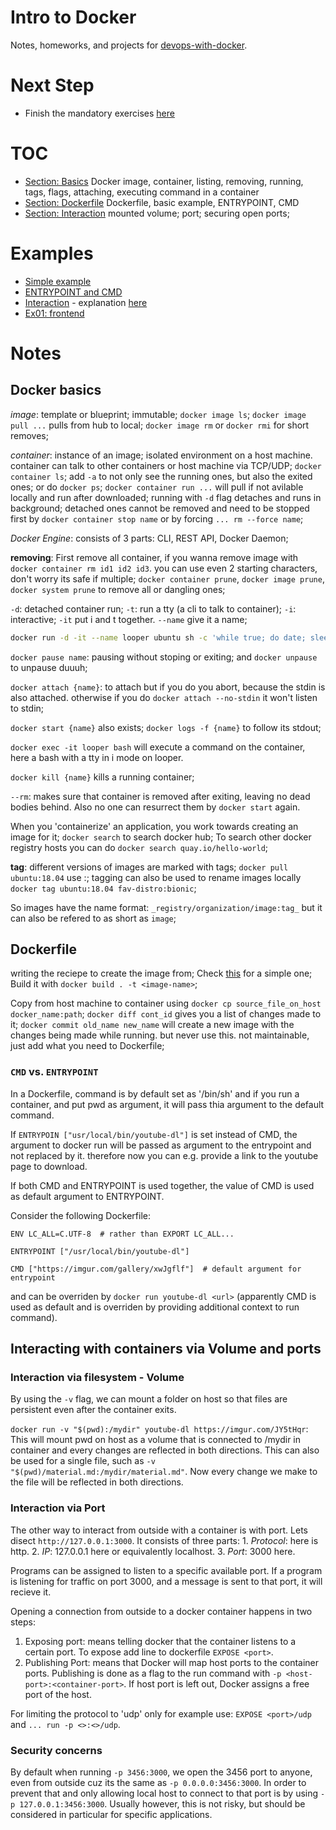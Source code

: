 # Intro to Docker
Notes, homeworks, and projects for [devops-with-docker](https://devopswithdocker.com/).

# Next Step
* Finish the mandatory exercises [here](https://devopswithdocker.com/part-1/section-6)

# TOC

* [Section: Basics](#docker-basics) Docker image, container, listing, removing, running, tags, flags, attaching, executing command in a container
* [Section: Dockerfile](#dockerfile) Dockerfile, basic example, ENTRYPOINT, CMD
* [Section: Interaction](#interacting-with-containers-via-volume-and-ports) mounted volume; port; securing open ports;

# Examples

* [Simple example](./00-basic/Dockerfile)
* [ENTRYPOINT and CMD](./00-basic/youtube-dl.Dockerfile)
* [Interaction](./01-port-with-ruby/) - explanation [here](https://devopswithdocker.com/part-1/section-6)
* [Ex01: frontend](./ex01-frontend/)

# Notes

## Docker basics

_image_: template or blueprint; immutable; `docker image ls`; `docker image pull ...` pulls from hub to local; `docker image rm` or `docker rmi` for short removes;

_container_: instance of an image; isolated environment on a host machine. container can talk to other containers or host machine via TCP/UDP; `docker container ls`; add `-a` to not only see the running ones, but also the exited ones; or do `docker ps`; `docker container run ...` will pull if not avilable locally and run after downloaded; running with `-d` flag detaches and runs in background; detached ones cannot be removed and need to be stopped first by `docker container stop name` or by forcing `... rm --force name`; 

_Docker Engine_: consists of 3 parts: CLI, REST API, Docker Daemon;

**removing**: First remove all container, if you wanna remove image with `docker container rm id1 id2 id3`. you can use even 2 starting characters, don't worry its safe if multiple; `docker container prune`, `docker image prune`, `docker system prune` to remove all or dangling ones; 

`-d`: detached container run; `-t`: run a tty (a cli to talk to container); `-i`: interactive; `-it` put i and t together. `--name` give it a name; 

```bash
docker run -d -it --name looper ubuntu sh -c 'while true; do date; sleep 1; done'
```

`docker pause name`: pausing without stoping or exiting; and `docker unpause` to unpause duuuh; 

`docker attach {name}`: to attach but if you do <ctrl-c> you abort, because the stdin is also attached. otherwise if you do `docker attach --no-stdin` it won't listen to stdin; 

`docker start {name}` also exists; `docker logs -f {name}` to follow its stdout;

`docker exec -it looper bash` will execute a command on the container, here a bash with a tty in i mode on looper.

`docker kill {name}` kills a running container;

`--rm`: makes sure that container is removed after exiting, leaving no dead bodies behind. Also no one can resurrect them by `docker start` again.

When you 'containerize' an application, you work towards creating an image for it; `docker search` to search docker hub; To search other docker registry hosts you can do `docker search quay.io/hello-world`;

**tag**: different versions of images are marked with tags; `docker pull ubuntu:18.04` use :<tag>; tagging can also be used to rename images locally `docker tag ubuntu:18.04 fav-distro:bionic`; 

So images have the name format: `_registry/organization/image:tag_` but it can also be refered to as short as `image`;

## Dockerfile
<!-- <a name="#section-dockerfile"></a> -->
writing the reciepe to create the image from; Check [this](./00-basic/Dockerfile) for a simple one; Build it with `docker build . -t <image-name>`;

Copy from host machine to container using `docker cp source_file_on_host docker_name:path`; `docker diff cont_id` gives you a list of changes made to it; `docker commit old_name new_name` will create a new image with the changes being made while running. but never use this. not maintainable, just add what you need to Dockerfile;

### `CMD` vs. `ENTRYPOINT`
In a Dockerfile, command is by default set as '/bin/sh' and if you run a container, and put pwd as argument, it will pass thia argument to the default command.

If `ENTRYPOIN ["usr/local/bin/youtube-dl"]` is set instead of CMD, the argument to docker run will be passed as argument to the entrypoint and not replaced by it. therefore now you can e.g. provide a link to the youtube page to download.

If both CMD and ENTRYPOINT is used together, the value of CMD is used as default argument to ENTRYPOINT. 

Consider the following Dockerfile:
```docker
ENV LC_ALL=C.UTF-8  # rather than EXPORT LC_ALL...

ENTRYPOINT ["/usr/local/bin/youtube-dl"]

CMD ["https://imgur.com/gallery/xwJgflf"]  # default argument for entrypoint
```

and can be overriden by `docker run youtube-dl <url>` (apparently CMD is used as default and is overriden by providing additional context to run command).

## Interacting with containers via **Volume** and **ports**

### Interaction via filesystem - **Volume**
By using the `-v` flag, we can mount a folder on host so that files are persistent even after the container exits.

`docker run -v "$(pwd):/mydir" youtube-dl https://imgur.com/JY5tHqr`: This will mount pwd on host as a volume that is connected to /mydir in container and every changes are reflected in both directions. This can also be used for a single file, such as `-v "$(pwd)/material.md:/mydir/material.md"`. Now every change we make to the file will be reflected in both directions.

### Interaction via **Port**

The other way to interact from outside with a container is with port. Lets disect `http://127.0.0.1:3000`. It consists of three parts: 1. _Protocol_: here is http. 2. _IP_: 127.0.0.1 here or equivalently localhost. 3. _Port_: 3000 here. 

Programs can be assigned to listen to a specific available port. If a program is listening for traffic on port 3000, and a message is sent to that port, it will recieve it.

Opening a connection from outside to a docker container happens in two steps:
1. Exposing port: means telling docker that the container listens to a certain port. To expose add line to dockerfile `EXPOSE <port>`.
2. Publishing Port: means that Docker will map host ports to the container ports. Publishing is done as a flag to the run command with `-p <host-port>:<container-port>`. If host port is left out, Docker assigns a free port of the host.

For limiting the protocol to 'udp' only for example use: `EXPOSE <port>/udp` and `... run -p <>:<>/udp`.

### **Security** concerns
By default when running `-p 3456:3000`, we open the 3456 port to anyone, even from outside cuz its the same as `-p 0.0.0.0:3456:3000`. In order to prevent that and only allowing local host to connect to that port is by using `-p 127.0.0.1:3456:3000`. Usually however, this is not risky, but should be considered in particular for specific applications.